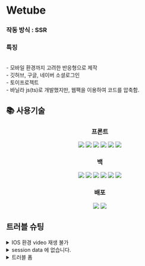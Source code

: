 <h1>Wetube</h1>
<h3>작동 방식 : SSR</h3>
<h3>특징</h3>
<br>
- 모바일 환경까지 고려한 반응형으로 제작
<br>
- 깃허브, 구글, 네이버 소셜로그인
<br>
- 토이프로젝트
<br>
- 바닐라 js(ts)로 개발했지만, 웹팩을 이용하여 코드를 압축함.
<small></small>
<h2>📚 사용기술</h2>
<div align=center> 
    <h3>프론트</h3>
    <img src="https://img.shields.io/badge/pug-A86454?style=for-the-badge&logo=pug&logoColor=white"> 
    <img src="https://img.shields.io/badge/TYPESCRIPT-3178C6?style=for-the-badge&logo=TypeScript&logoColor=white">
    <img src="https://img.shields.io/badge/scss-CC6699?style=for-the-badge&logo=Sass&logoColor=white">
    <img src="https://img.shields.io/badge/fontawesome-339AF0?style=for-the-badge&logo=fontawesome&logoColor=white">
    <img src="https://img.shields.io/badge/jquery-0769AD?style=for-the-badge&logo=jquery&logoColor=white">
    <img src="https://img.shields.io/badge/Webpack-8DD6F9?style=for-the-badge&logo=Webpack&logoColor=white">
    <br>
    <h3>백</h3>
    <img src="https://img.shields.io/badge/node.js-339933?style=for-the-badge&logo=Node.js&logoColor=white">
    <img src="https://img.shields.io/badge/ts_node-3178C6?style=for-the-badge&logo=ts-node&logoColor=white">
    <img src="https://img.shields.io/badge/axios-5A29E4?style=for-the-badge&logo=axios&logoColor=white">
    <img src="https://img.shields.io/badge/mongoDB-47A248?style=for-the-badge&logo=MongoDB&logoColor=white">
    <img src="https://img.shields.io/badge/express-000000?style=for-the-badge&logo=express&logoColor=white">
    <img src="https://img.shields.io/badge/S3-569A31?style=for-the-badge&logo=Amazon S3&logoColor=white">
    <br>
    <h3>배포</h3>
    <img src="https://img.shields.io/badge/Heroku-430098?style=for-the-badge&logo=Heroku&logoColor=white">
    <img src="https://img.shields.io/badge/github-181717?style=for-the-badge&logo=github&logoColor=white">
    <br>
</div>
<h2> 트러블 슈팅</h2>
<details>
<summary> IOS 환경 video 재생 불가 </summary>
<div markdown="2">
  <h3>문제 정의: ios환경에서 비디오재생 불가  </h3>
    <small>
     사실 수집
     <br> 
     -ios 제외 window, android 에서는 비디오 재생이 잘 동작함.<br>
     -macbook 에서 QuickTime 에서 실행할수 없는 확장자라고 함  <br>
      <br>
      원인 추론<br> 
      - 파일 확장자를 알 수 없기때문에 생긴 문제로 추측<br>
      - multer 가 파일 저장시, 파일이름에 확장자를 붙이지 않음<br><br>
      조치방안<br>
      - multer 옵션으로 storage 객체 생성<br>
      - filename을 사용자이메일+랜덤숫자+.확장자로 저장<br>
      - 랜덤숫자는 multer가 실행되기 전 middleware 로 세션에 저장<br>
      <br><br>
      결과관찰
      <br>
      - ios 에서 잘 재생됨<br>
      - 저장된 파일형식이 storage 에서 설정한대로 저장됨<br>
    </small> 
</div>
</details>
<details>
<summary> session data 에 없습니다. </summary>
<div markdown="2">
  <h3>문제 정의: session에 값저장시, session data에 없다는 오류발생  </h3>
    <small>
     사실 수집
     <br> 
     - session 에 data가 없다면서 컴파일이 안됨<br>
      <br>
      원인 추론<br> 
      - typescript 라서 data도 필요한것만 지정해야 작동되나봄.<br>
      - javascript 로 개발할시 오류가 생기지 않음<br>
      <br>
      조치방안<br>
      - @types/epxress-session/index.d.ts 파일에 session id와 타입 지정<br>
      <br><br>
      결과관찰
      <br>
      - 오류 없어짐 <br>
      <br>
      <details>
          <summary> express-session-data에 추가해야하는 것들 </summary>
          <div markdown="3">
              <small>
                cookie: Cookie;<br>
                uniqueId : String;<br>
                username : String;<br>
                email : String;<br>
                loggedIn : Boolean;<br>
                nickname: String;<br>
                sosialOnly : Boolean;<br>
                certification : Boolean;<br>
                avatarUrl:String;<br>
                subscribe:[];<br>
                subscriber:Number;<br>
                backUrl:String;<br>
                messages:String;<br>
                passport:any;<br>
                random:String;<br>
              </small> 
          </div>
          </details>
    </small> 
</div>
</details>

<details>
<summary> 트러블 폼 </summary>
<div markdown="2">
  <h3>문제 정의:   </h3>
    <small>
     사실 수집
     <br> 
     - <br>
     - <br>
      <br>
      원인 추론<br> 
      - <br>
      - <br>
      <br>
      조치방안<br>
      -<br>
      - <br>
      - <br>
      <br><br>
      결과관찰
      <br>
      - <br>
      - <br>
    </small> 
</div>
</details>


